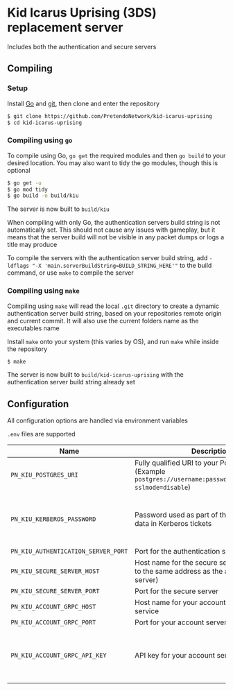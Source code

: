 # Kid Icarus Uprising (3DS) replacement server
Includes both the authentication and secure servers

## Compiling

### Setup
Install [Go](https://go.dev/doc/install) and [git](https://git-scm.com/downloads), then clone and enter the repository

```bash
$ git clone https://github.com/PretendoNetwork/kid-icarus-uprising
$ cd kid-icarus-uprising
```

### Compiling using `go`
To compile using Go, `go get` the required modules and then `go build` to your desired location. You may also want to tidy the go modules, though this is optional

```bash
$ go get -u
$ go mod tidy
$ go build -o build/kiu
```

The server is now built to `build/kiu`

When compiling with only Go, the authentication servers build string is not automatically set. This should not cause any issues with gameplay, but it means that the server build will not be visible in any packet dumps or logs a title may produce

To compile the servers with the authentication server build string, add `-ldflags "-X 'main.serverBuildString=BUILD_STRING_HERE'"` to the build command, or use `make` to compile the server

### Compiling using `make`
Compiling using `make` will read the local `.git` directory to create a dynamic authentication server build string, based on your repositories remote origin and current commit. It will also use the current folders name as the executables name

Install `make` onto your system (this varies by OS), and run `make` while inside the repository

```bash
$ make
```

The server is now built to `build/kid-icarus-uprising` with the authentication server build string already set

## Configuration
All configuration options are handled via environment variables

`.env` files are supported

| Name                                    | Description                                                                                                            | Required                                      |
|-----------------------------------------|------------------------------------------------------------------------------------------------------------------------|-----------------------------------------------|
| `PN_KIU_POSTGRES_URI`               | Fully qualified URI to your Postgres server (Example `postgres://username:password@localhost/kiu?sslmode=disable`) | Yes                                           |
| `PN_KIU_KERBEROS_PASSWORD`          | Password used as part of the internal server data in Kerberos tickets                                                  | No (Default password `password` will be used) |
| `PN_KIU_AUTHENTICATION_SERVER_PORT` | Port for the authentication server                                                                                     | Yes                                           |
| `PN_KIU_SECURE_SERVER_HOST`         | Host name for the secure server (should point to the same address as the authentication server)                        | Yes                                           |
| `PN_KIU_SECURE_SERVER_PORT`         | Port for the secure server                                                                                             | Yes                                           |
| `PN_KIU_ACCOUNT_GRPC_HOST`          | Host name for your account server gRPC service                                                                         | Yes                                           |
| `PN_KIU_ACCOUNT_GRPC_PORT`          | Port for your account server gRPC service                                                                              | Yes                                           |
| `PN_KIU_ACCOUNT_GRPC_API_KEY`       | API key for your account server gRPC service                                                                           | No (Assumed to be an open gRPC API)           |